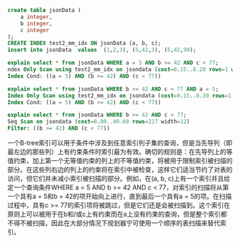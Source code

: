 ```sql
create table jsonData (
    a integer,
    b integer,
    c integer
);
CREATE INDEX test2_mm_idx ON jsonData (a, b, c);
insert into jsonData  values  (1,2,3), (5,42,3), (5,42,99);
```

```sql
explain select * from jsonData WHERE a = 5 AND b >= 42 AND c < 77;
ndex Only Scan using test2_mm_idx on jsondata (cost=0.15..8.20 rows=1 width=12)
Index Cond: ((a = 5) AND (b >= 42) AND (c < 77))

explain select * from jsonData WHERE b >= 42 AND c < 77 AND a = 5;
Index Only Scan using test2_mm_idx on jsondata (cost=0.15..8.20 rows=1 width=12)
Index Cond: ((a = 5) AND (b >= 42) AND (c < 77))

explain select * from jsonData WHERE b >= 42 AND c < 77;
Seq Scan on jsondata (cost=0.00..40.60 rows=227 width=12)
Filter: ((b >= 42) AND (c < 77))
```

一个B-tree索引可以用于条件中涉及到任意索引列子集的查询，但是当先导列（即最左边的那些列）上有约束条件时索引最为有效。确切的规则是：在先导列上的等值约束，加上第一个无等值约束的列上的不等值约束，将被用于限制索引被扫描的部分。在这些列右边的列上的约束将在索引中被检查，这样它们适当节约了对表的访问，但它们并未减小索引被扫描的部分。例如，在(a, b, c)上有一个索引并且给定一个查询条件WHERE a = 5 AND b >= 42 AND c < 77，对索引的扫描将从第一个具有a = 5和b = 42的项开始向上进行，直到最后一个具有a = 5的项。在扫描过程中，具有c >= 77的索引项将被跳过，但是它们还是会被扫描到。这个索引在原则上可以被用于在b和/或c上有约束而在a上没有约束的查询，但是整个索引都不得不被扫描，因此在大部分情况下规划器宁可使用一个顺序的表扫描来替代索引。
